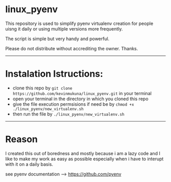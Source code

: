 # linux_pyenv
This repository is used to simplify pyenv virtualenv creation for people uisng it daily or using multiple versions more frequently.

The script is simple but very handy and powerful.

Please do not distribute without accrediting the owner. Thanks.

______________

# Instalation Istructions:
  - clone this repo by `git clone https://github.com/kevinmukuna/linux_pyenv.git` in your terminal 
  - open your terminal in the directory in which you cloned this repo
  - give the file execution permsisions if need be by `chmod +x ./linux_pyenv/new_virtualenv.sh`
  - then run the file by `./linux_pyenv/new_virtualenv.sh`

______________

# Reason
I created this out of boredness and mostly because i am a lazy code and I like to make my work as easy as possible especially when i have to interupt with it on a daily basis.


see pyenv documentation -->  https://github.com/pyenv
